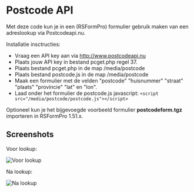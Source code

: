 Postcode API
============

Met deze code kun je in een (RSFormPro) formulier gebruik maken van een adreslookup via Postcodeapi.nu.

Installatie insctructies:
* Vraag een API key aan via http://www.postcodeapi.nu
* Plaats jouw API key in bestand pcget.php regel 37.
* Plaats bestand pcget.php in de map /media/postcode
* Plaats bestand postcode.js in de map /media/postcode
* Maak een formulier met de velden "postcode" "huisnummer" "straat" "plaats" "provincie" "lat" en "lon".
* Laad onder het formulier de postcode.js javascript:
`<script src="/media/postcode/postcode.js"></script>`

Optioneel kun je het bijgevoegde voorbeeld formulier **postcodeform.tgz** importeren in RSFormPro 1.51.x.

## Screenshots

Voor lookup:

![Voor lookup](https://dl.dropboxusercontent.com/u/276508/Screenshots/Screenshot_2016-04-12_09.58.47.png "Voor lookup")

Na lookup:

![Na lookup](https://dl.dropboxusercontent.com/u/276508/Screenshots/Screenshot_2016-04-12_09.57.50.png "Na lookup")